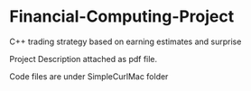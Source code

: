 # Financial-Computing-Project
C++ trading strategy based on earning estimates and surprise 


Project Description attached as pdf file.

Code files are under SimpleCurlMac folder

